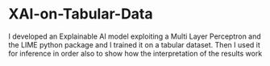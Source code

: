 # XAI-on-Tabular-Data
I developed an Explainable AI model exploiting a Multi Layer Perceptron and the LIME python package and I trained it on a tabular dataset. Then I used it for inference in order also to show how the interpretation of the results work
